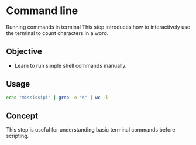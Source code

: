 # Command line 
Running commands in terminal
This step introduces how to interactively use the terminal to count characters in a word.

## Objective

- Learn to run simple shell commands manually.

## Usage
```bash
echo "mississipi" | grep -o "s" | wc -l
```

## Concept
This step is useful for understanding basic terminal commands before scripting.